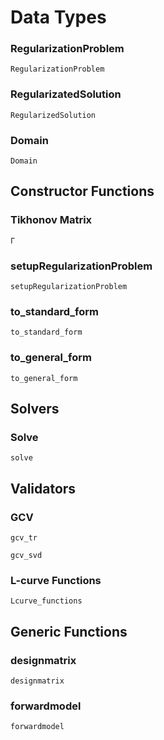 
# Data Types

### RegularizationProblem
```@docs
RegularizationProblem
```

### RegularizatedSolution
```@docs
RegularizedSolution
```

### Domain
```@docs
Domain
```

## Constructor Functions

### Tikhonov Matrix
```@docs
Γ
```

### setupRegularizationProblem
```@docs
setupRegularizationProblem
```

### to\_standard\_form
```@docs
to_standard_form
```

### to\_general\_form
```@docs
to_general_form
```

## Solvers

### Solve
```@docs
solve
```

## Validators

### GCV
```@docs
gcv_tr
```

```@docs
gcv_svd
```

### L-curve Functions
```@docs
Lcurve_functions
```

## Generic Functions

### designmatrix
```@docs
designmatrix
```

### forwardmodel
```@docs
forwardmodel
```
